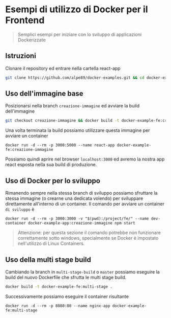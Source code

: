 # Esempi di utilizzo di Docker per il Frontend

> Semplici esempi per iniziare con lo sviluppo di applicazioni Dockerizzate

## Istruzioni

Clonare il repository ed entrare nella cartella react-app

```bash
git clone https://github.com/alpe89/docker-examples.git && cd docker-examples/react-app
```

## Uso dell'immagine base

Posizionarsi nella branch `creazione-immagine` ed avviare la build dell'immagine

```bash
git checkout creazione-immagine && docker build -t docker-example-fe:creazione-immagine .
```

Una volta terminata la build possiamo utilizzare questa immagine per avviare un container

```docker
docker run -d --rm -p 3000:5000 --name react-app docker-example-fe:creazione-immagine
```

Possiamo quindi aprire nel browser `localhost:3000` ed avremo la nostra app react esposta nella sua build di produzione.

## Uso di Docker per lo sviluppo

Rimanendo sempre nella stessa branch di sviluppo possiamo sfruttare la stessa immagine (o crearne una dedicata volendo) per sviluppare direttamente all'interno di un container. Il comando per avviare un container `di sviluppo` è

```docker
docker run -d --rm -p 3000:3000 -v "$(pwd):/project/fe/" --name dev-container docker-example-app:creazione-immagine npm start
```

> Attenzione: per questa sezione il comando potrebbe non funzionare correttamente sotto windows, specialmente se Docker è impostato nell'utilizzo di Linux Containers.

## Uso della multi stage build

Cambiando la branch in `multi-stage-build` o `master` possiamo eseguire la build del nuovo Dockerfile che sfrutta le multi stage build.

```bash
docker build -t docker-example-fe:multi-stage .
```
Successivamente possiamo eseguire il container risultante
```docker
docker run -d --rm -p 8080:80 --name nginx-app docker-example-fe:multi-stage
```
